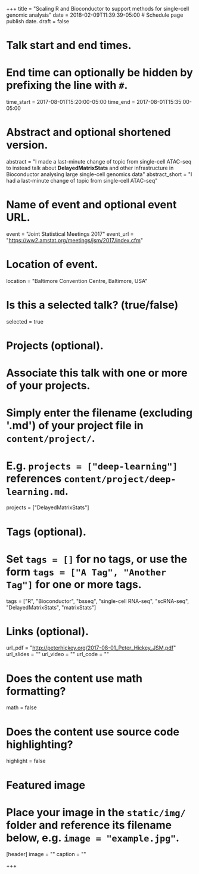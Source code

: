 +++
title = "Scaling R and Bioconductor to support methods for single-cell genomic analysis"
date = 2018-02-09T11:39:39-05:00  # Schedule page publish date.
draft = false

# Talk start and end times.
#   End time can optionally be hidden by prefixing the line with `#`.
time_start = 2017-08-01T15:20:00-05:00
time_end = 2017-08-01T15:35:00-05:00

# Abstract and optional shortened version.
abstract = "I made a last-minute change of topic from single-cell ATAC-seq to instead talk about **DelayedMatrixStats** and other infrastructure in Bioconductor analysing large single-cell genomics data"
abstract_short = "I had a last-minute change of topic from single-cell ATAC-seq"

# Name of event and optional event URL.
event = "Joint Statistical Meetings 2017"
event_url = "https://ww2.amstat.org/meetings/jsm/2017/index.cfm"

# Location of event.
location = "Baltimore Convention Centre, Baltimore, USA"

# Is this a selected talk? (true/false)
selected = true

# Projects (optional).
#   Associate this talk with one or more of your projects.
#   Simply enter the filename (excluding '.md') of your project file in `content/project/`.
#   E.g. `projects = ["deep-learning"]` references `content/project/deep-learning.md`.
projects = ["DelayedMatrixStats"]

# Tags (optional).
#   Set `tags = []` for no tags, or use the form `tags = ["A Tag", "Another Tag"]` for one or more tags.
tags = ["R", "Bioconductor", "bsseq", "single-cell RNA-seq", "scRNA-seq", "DelayedMatrixStats", "matrixStats"]

# Links (optional).
url_pdf = "http://peterhickey.org/2017-08-01_Peter_Hickey_JSM.pdf"
url_slides = ""
url_video = ""
url_code = ""

# Does the content use math formatting?
math = false

# Does the content use source code highlighting?
highlight = false

# Featured image
# Place your image in the `static/img/` folder and reference its filename below, e.g. `image = "example.jpg"`.
[header]
image = ""
caption = ""

+++
